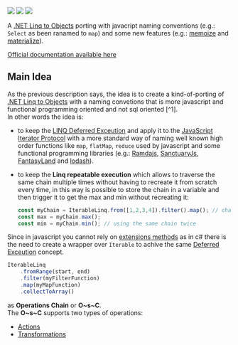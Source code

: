 [![](https://data.jsdelivr.com/v1/package/npm/iterable-linq-utility/badge)](https://www.jsdelivr.com/package/npm/iterable-linq-utility)
[![](https://img.shields.io/npm/v/iterable-linq-utility.svg)](https://npmjs.org/package/iterable-linq-utility)
[![](https://img.shields.io/npm/dm/iterable-linq-utility.svg)](https://npmjs.org/package/iterable-linq-utility)

A [.NET Linq to Objects](https://learn.microsoft.com/it-it/dotnet/csharp/programming-guide/concepts/linq/linq-to-objects) porting with javacript naming conventions (e.g.: `Select` as been ranamed to `map`) and some new features (e.g.: [memoize](https://amebus.github.io/iterable-linq-utility/api-reference/transformations.md#memoize) and [materialize](https://amebus.github.io/iterable-linq-utility/api-reference/actions.md#materialize)).

[Official documentation available here](https://amebus.github.io/iterable-linq-utility)

## Main Idea

As the previous description says, the idea is to create a kind-of-porting of [.NET Linq to Objects](https://learn.microsoft.com/it-it/dotnet/csharp/programming-guide/concepts/linq/linq-to-objects) with a naming convetions that is more javascript and functional programming oriented and not sql oriented [^1].  
In other words the idea is:

- to keep the [LINQ Deferred Exceution](https://learn.microsoft.com/en-us/dotnet/standard/linq/deferred-execution-lazy-evaluation#deferred-execution) and apply it to the [JavaScript Iterator Protocol](https://developer.mozilla.org/en-US/docs/Web/JavaScript/Reference/Iteration_protocols) with a more standard way of naming well known high order functions like `map`, `flatMap`, `reduce` used by javascript and some functional programming libraries (e.g.: [Ramdajs](https://github.com/functionalland/ramda), [SanctuaryJs](https://github.com/orgs/sanctuary-js/repositories?type=all), [FantasyLand](https://github.com/fantasyland) and [lodash](https://github.com/lodash/lodash)).
- to keep the **Linq repeatable execution** which allows to traverse the same chain multiple times without having to recreate it from scratch every time, in this way is possible to store the chain in a variable and then trigger it to get the max and min without recreating it:

  ```ts
  const myChain = IterableLinq.from([1,2,3,4]).filter().map(); // chain creation
  const max = myChain.max();
  const min = myChain.min(); // using the same chain twice
  ```

Since in javascript you cannot rely on [extensions methods](https://learn.microsoft.com/en-us/dotnet/csharp/programming-guide/classes-and-structs/extension-methods) as in c# there is the need to create a wrapper over `Iterable` to achive the same [Deferred Exceution](https://learn.microsoft.com/en-us/dotnet/standard/linq/deferred-execution-lazy-evaluation#deferred-execution) concept.  

```typescript
IterableLinq
    .fromRange(start, end)
    .filter(myFilterFunction)
    .map(myMapFunction)
    .collectToArray()
```

as **Operations Chain** or **O~s~C**.  
The **O~s~C** supports two types of operations:

- [Actions](https://amebus.github.io/iterable-linq-utility/api-reference/actions.md)
- [Transformations](https://amebus.github.io/iterable-linq-utility/api-reference/transformations.md)
